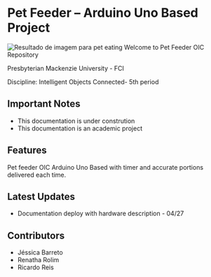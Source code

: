 # Pet Feeder – Arduino Uno Based Project

![Resultado de imagem para pet eating](https://pv-web-01t.s3.amazonaws.com/wordpress/wp-content/uploads/2013/12/Pets-that-Dont-Chew-Their-Food.jpg)
Welcome to Pet Feeder OIC Repository 

Presbyterian Mackenzie University - FCI

Discipline: Intelligent Objects Connected- 5th period

## Important Notes

-   This documentation is under constrution
- This documentation is an academic project

## Features

 Pet feeder OIC Arduino Uno Based with timer and accurate portions delivered each time.
 
 ## Latest Updates

-   Documentation deploy with hardware description - 04/27

## Contributors
-  Jéssica Barreto
-  Renatha Rolim
-  Ricardo Reis

